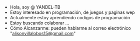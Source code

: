 - Hola, soy @ YANDEL-TB
- Estoy interesado en programación, de juegos y paginas wep
- Actualmente estoy aprendiendo codigos de programación
- Estoy buscando colaborar ...
- Cómo Alcanzarme: pueden hablarme al correo electrónico "alisonvillalobos15@gmail.com"

<!---
YANDEL-TB / YANDEL-TB es un repositorio  especial 門 porque su `README.md` (este archivo) aparece en su perfil de GitHub.
Puede hacer clic en el enlace Vista previa para ver sus cambios.
--->
